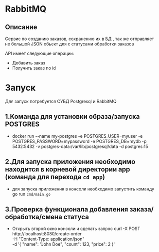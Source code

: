 # RabbitMQ

## Описание

Сервис по созданию заказов, сохранению их в БД , так же отправляет не большой JSON обьект для с статусами обработки заказов

API имеет следующие операции:
- Добавить заказ
- Получить заказ по id

# Запуск
Для запуск потребуется СУБД Postgresql и RabbitMQ
## 1.Команда для установки образа/запуска POSTGRES
- docker run --name my-postgres -e POSTGRES_USER=myuser -e POSTGRES_PASSWORD=mypassword -e POSTGRES_DB=mydb -p 5432:5432 -v postgres-data:/var/lib/postgresql/data -d postgres:15

## 2.Для запуска приложения необходимо находится в корневой директории app  (команда для перехода `cd app`)
- для запуска приложения в консоли необходимо запустить команду go run `cmd/main.go`

## 3.Проверка функционала добавления заказа/обработка/смена статуса
- Открыть второй окно консоли и сделать запрос 
    curl -X POST http://localhost:8080/create-order \
    -H "Content-Type: application/json" \
    -d '{
        "name": "John Doe",
        "count": 123,
        "price": 2
    }'


